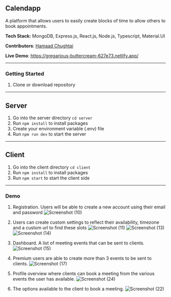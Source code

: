## Calendapp

A platform that allows users to easily create blocks of time to allow others to book appointments.

**Tech Stack:** MongoDB, Express.js, React.js, Node.js, Typescript, Material.UI

**Contributors**: [Hamaad Chughtai](https://github.com/Hamaad102)

**Live Demo**: https://gregarious-buttercream-627e73.netlify.app/

---

### Getting Started

1. Clone or download repository

---

## Server

1. Go into the server directory `cd server`
2. Run `npm install` to install packages
3. Create your environment variable (.env) file
4. Run `npm run dev` to start the server

---

## Client

1. Go into the client directory `cd client`
2. Run `npm install` to install packages
3. Run `npm start` to start the client side

---

### Demo

1. Registration. Users will be able to create a new account using their email and password
![Screenshot (10)](https://user-images.githubusercontent.com/18343242/164334466-4a1fb2ef-09f4-4e80-8e1e-b1fc11f942b1.png)

2. Users can create custom settings to reflect their availability, timezone and a custom url to find these slots
![Screenshot (11)](https://user-images.githubusercontent.com/18343242/164334556-8445318d-b675-49ee-9c17-2c8df305052a.png)
![Screenshot (13)](https://user-images.githubusercontent.com/18343242/164334582-77a10833-e56b-4575-9bb2-a4e399ccd5f0.png)
![Screenshot (14)](https://user-images.githubusercontent.com/18343242/164334597-3034d7a7-598a-4a73-a708-a4c1f856daf5.png)

3. Dashboard. A list of meeting events that can be sent to clients.
![Screenshot (15)](https://user-images.githubusercontent.com/18343242/164334651-3514c150-5a0a-4a92-b329-60bbbb6d6db0.png)

4. Premium users are able to create more than 3 events to be sent to clients.
![Screenshot (17)](https://user-images.githubusercontent.com/18343242/164334777-c4d8c102-dd78-49b7-a155-f748e0c31d7d.png)

5. Profile overview where clients can book a meeting from the various events the user has available.
![Screenshot (24)](https://user-images.githubusercontent.com/18343242/164335048-a8b83785-3f8c-4705-8311-1a5b32b47fe2.png)

6. The options available to the client to book a meeting.
![Screenshot (22)](https://user-images.githubusercontent.com/18343242/164335145-8160b5a1-a618-44bc-a700-b0d5377b5b07.png)

